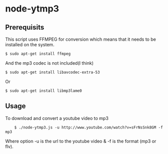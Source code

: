 node-ytmp3
==========

## Prerequisits

This script uses FFMPEG for conversion which means that it needs to be installed on the system.
	
    $ sudo apt-get install ffmpeg

And the mp3 codec is not included(I think)

    $ sudo apt-get install libavcodec-extra-53

Or

    $ sudo apt-get install libmp3lame0

## Usage

To download and convert a youtube video to mp3 

		$ ./node-ytmp3.js -u http://www.youtube.com/watch?v=sFrNsSnk8GM -f mp3

Where option -u is the url to the youtube video & -f is the format (mp3 or flv).
